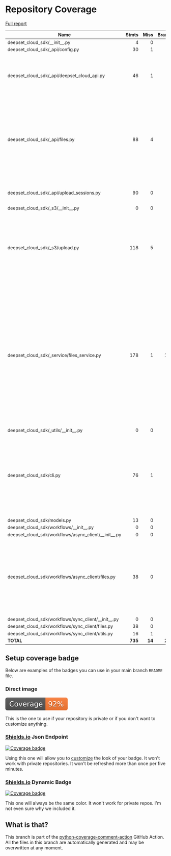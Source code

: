 # Repository Coverage

[Full report](https://htmlpreview.github.io/?https://github.com/deepset-ai/deepset-cloud-sdk/blob/python-coverage-comment-action-data/htmlcov/index.html)

| Name                                                        |    Stmts |     Miss |   Branch |   BrPart |   Cover |   Missing |
|------------------------------------------------------------ | -------: | -------: | -------: | -------: | ------: | --------: |
| deepset\_cloud\_sdk/\_\_init\_\_.py                         |        4 |        0 |        0 |        0 |    100% |           |
| deepset\_cloud\_sdk/\_api/config.py                         |       30 |        1 |        8 |        1 |     95% |        37 |
| deepset\_cloud\_sdk/\_api/deepset\_cloud\_api.py            |       46 |        1 |       16 |        6 |     89% |45->44, 61->63, 62->61, 63->62, 68->exit, 77->71, 212 |
| deepset\_cloud\_sdk/\_api/files.py                          |       88 |        4 |       40 |        9 |     90% |39->38, 101-104, 107->111, 111->115, 115->118, 127->126, 156->158, 175, 179 |
| deepset\_cloud\_sdk/\_api/upload\_sessions.py               |       90 |        0 |       28 |        2 |     98% |188->182, 227->221 |
| deepset\_cloud\_sdk/\_s3/\_\_init\_\_.py                    |        0 |        0 |        0 |        0 |    100% |           |
| deepset\_cloud\_sdk/\_s3/upload.py                          |      118 |        5 |       42 |        7 |     91% |85->79, 105->exit, 116-124, 164->exit, 165->164, 256->exit, 274->exit |
| deepset\_cloud\_sdk/\_service/files\_service.py             |      178 |        1 |      102 |       15 |     94% |50->52, 51->50, 52->51, 59->exit, 104->111, 116->115, 156->170, 170->179, 182->181, 202->201, 246->245, 296->302, 383, 432->444, 444->452 |
| deepset\_cloud\_sdk/\_utils/\_\_init\_\_.py                 |        0 |        0 |        0 |        0 |    100% |           |
| deepset\_cloud\_sdk/cli.py                                  |       76 |        1 |       34 |        9 |     91% |29->28, 70->69, 90->93, 97->96, 113->112, 163->162, 209->185, 218->217, 268->267, 284 |
| deepset\_cloud\_sdk/models.py                               |       13 |        0 |        4 |        0 |    100% |           |
| deepset\_cloud\_sdk/workflows/\_\_init\_\_.py               |        0 |        0 |        0 |        0 |    100% |           |
| deepset\_cloud\_sdk/workflows/async\_client/\_\_init\_\_.py |        0 |        0 |        0 |        0 |    100% |           |
| deepset\_cloud\_sdk/workflows/async\_client/files.py        |       38 |        0 |       16 |        8 |     85% |53->exit, 54->53, 87->exit, 88->87, 114->exit, 149->exit, 187->exit, 227->exit |
| deepset\_cloud\_sdk/workflows/sync\_client/\_\_init\_\_.py  |        0 |        0 |        0 |        0 |    100% |           |
| deepset\_cloud\_sdk/workflows/sync\_client/files.py         |       38 |        0 |        0 |        0 |    100% |           |
| deepset\_cloud\_sdk/workflows/sync\_client/utils.py         |       16 |        1 |        2 |        0 |     94% |        26 |
|                                                   **TOTAL** |  **735** |   **14** |  **292** |   **57** | **93%** |           |


## Setup coverage badge

Below are examples of the badges you can use in your main branch `README` file.

### Direct image

[![Coverage badge](https://raw.githubusercontent.com/deepset-ai/deepset-cloud-sdk/python-coverage-comment-action-data/badge.svg)](https://htmlpreview.github.io/?https://github.com/deepset-ai/deepset-cloud-sdk/blob/python-coverage-comment-action-data/htmlcov/index.html)

This is the one to use if your repository is private or if you don't want to customize anything.

### [Shields.io](https://shields.io) Json Endpoint

[![Coverage badge](https://img.shields.io/endpoint?url=https://raw.githubusercontent.com/deepset-ai/deepset-cloud-sdk/python-coverage-comment-action-data/endpoint.json)](https://htmlpreview.github.io/?https://github.com/deepset-ai/deepset-cloud-sdk/blob/python-coverage-comment-action-data/htmlcov/index.html)

Using this one will allow you to [customize](https://shields.io/endpoint) the look of your badge.
It won't work with private repositories. It won't be refreshed more than once per five minutes.

### [Shields.io](https://shields.io) Dynamic Badge

[![Coverage badge](https://img.shields.io/badge/dynamic/json?color=brightgreen&label=coverage&query=%24.message&url=https%3A%2F%2Fraw.githubusercontent.com%2Fdeepset-ai%2Fdeepset-cloud-sdk%2Fpython-coverage-comment-action-data%2Fendpoint.json)](https://htmlpreview.github.io/?https://github.com/deepset-ai/deepset-cloud-sdk/blob/python-coverage-comment-action-data/htmlcov/index.html)

This one will always be the same color. It won't work for private repos. I'm not even sure why we included it.

## What is that?

This branch is part of the
[python-coverage-comment-action](https://github.com/marketplace/actions/python-coverage-comment)
GitHub Action. All the files in this branch are automatically generated and may be
overwritten at any moment.